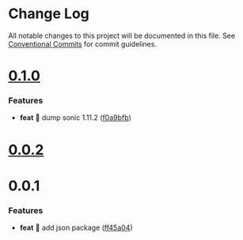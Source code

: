 # Change Log

All notable changes to this project will be documented in this file.
See [Conventional Commits](https://conventionalcommits.org) for commit guidelines.



# [0.1.0](https://github.com/kunlun-qilian/utils/compare/v0.0.2...v0.1.0)

### Features

* **feat** 🎸 dump sonic 1.11.2 ([f0a9bfb](https://github.com/kunlun-qilian/utils/commit/f0a9bfbe9cd3e2105be6f210e758dbed49c0989e))



# [0.0.2](https://github.com/kunlun-qilian/utils/compare/v0.0.1...v0.0.2)



# 0.0.1

### Features

* **feat** 🎸 add json package ([ff45a04](https://github.com/kunlun-qilian/utils/commit/ff45a04c4dc930af920768cea08317aa1b1e2529))
